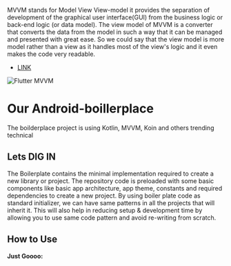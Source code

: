 MVVM stands for Model View View-model it provides the separation of development of the graphical user interface(GUI) from the business logic or back-end logic (or data model). The view model of MVVM is a converter that converts the data from the model in such a way that it can be managed and presented with great ease. So we could say that the view model is more model rather than a view as it handles most of the view's logic and it even makes the code very readable.
* [LINK](https://www.kodemakers.com/what-is-mvvm.html)

![Flutter MVVM](https://www.kodemakers.com/images/blog/mvvm.png)

# Our Android-boillerplace

The boilderplace project is using Kotlin, MVVM, Koin and others trending technical

## Lets DIG IN

The Boilerplate contains the minimal implementation required to create a new library or project. The repository code is preloaded with some basic components like basic app architecture, app theme, constants and required dependencies to create a new project. By using boiler plate code as standard initializer, we can have same patterns in all the projects that will inherit it. This will also help in reducing setup & development time by allowing you to use same code pattern and avoid re-writing from scratch.

## How to Use 

**Just Goooo:**
